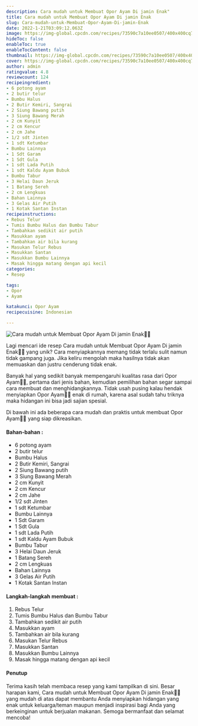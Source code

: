 ```yaml
---
description: Cara mudah untuk Membuat Opor Ayam Di jamin Enak"
title: Cara mudah untuk Membuat Opor Ayam Di jamin Enak
slug: Cara-mudah-untuk-Membuat-Opor-Ayam-Di-jamin-Enak
date: 2022-1-21T03:09:12.063Z
image: https://img-global.cpcdn.com/recipes/73590c7a10ee0507/400x400cq70/photo.jpg
hideToc: false
enableToc: true
enableTocContent: false
thumbnail: https://img-global.cpcdn.com/recipes/73590c7a10ee0507/400x400cq70/photo.jpg
cover: https://img-global.cpcdn.com/recipes/73590c7a10ee0507/400x400cq70/photo.jpg
author: admin
ratingvalue: 4.8
reviewcount: 124
recipeingredient:
- 6 potong ayam
- 2 butir telur
- Bumbu Halus
- 2 Butir Kemiri, Sangrai
- 2 Siung Bawang putih
- 3 Siung Bawang Merah
- 2 cm Kunyit
- 2 cm Kencur
- 2 cm Jahe
- 1/2 sdt Jinten
- 1 sdt Ketumbar
- Bumbu Lainnya
- 1 Sdt Garam
- 1 Sdt Gula
- 1 sdt Lada Putih
- 1 sdt Kaldu Ayam Bubuk
- Bumbu Tabur
- 3 Helai Daun Jeruk
- 1 Batang Sereh
- 2 cm Lengkuas
- Bahan Lainnya
- 3 Gelas Air Putih
- 1 Kotak Santan Instan
recipeinstructions:
- Rebus Telur
- Tumis Bumbu Halus dan Bumbu Tabur
- Tambahkan sedikit air putih
- Masukkan ayam
- Tambahkan air bila kurang
- Masukan Telur Rebus
- Masukkan Santan
- Masukkan Bumbu Lainnya
- Masak hingga matang dengan api kecil
categories:
- Resep

tags:
- Opor
- Ayam

katakunci: Opor Ayam
recipecuisine: Indonesian

---
```


![Cara mudah untuk Membuat Opor Ayam Di jamin Enak👩‍🍳](https://img-global.cpcdn.com/recipes/73590c7a10ee0507/400x400cq70/photo.jpg)

Lagi mencari ide resep Cara mudah untuk Membuat Opor Ayam Di jamin Enak👩‍🍳 yang unik? Cara menyiapkannya memang tidak terlalu sulit namun tidak gampang juga. Jika keliru mengolah maka hasilnya tidak akan memuaskan dan justru cenderung tidak enak.

Banyak hal yang sedikit banyak mempengaruhi kualitas rasa dari Opor Ayam👩‍🍳, pertama dari jenis bahan, kemudian pemilihan bahan segar sampai cara membuat dan menghidangkannya. Tidak usah pusing kalau hendak menyiapkan Opor Ayam👩‍🍳 enak di rumah, karena asal sudah tahu triknya maka hidangan ini bisa jadi sajian spesial.

Di bawah ini ada beberapa cara mudah dan praktis untuk membuat Opor Ayam👩‍🍳 yang siap dikreasikan.

<!--inarticleads1-->

#### Bahan-bahan :

- 6 potong ayam
- 2 butir telur
- Bumbu Halus
- 2 Butir Kemiri, Sangrai
- 2 Siung Bawang putih
- 3 Siung Bawang Merah
- 2 cm Kunyit
- 2 cm Kencur
- 2 cm Jahe
- 1/2 sdt Jinten
- 1 sdt Ketumbar
- Bumbu Lainnya
- 1 Sdt Garam
- 1 Sdt Gula
- 1 sdt Lada Putih
- 1 sdt Kaldu Ayam Bubuk
- Bumbu Tabur
- 3 Helai Daun Jeruk
- 1 Batang Sereh
- 2 cm Lengkuas
- Bahan Lainnya
- 3 Gelas Air Putih
- 1 Kotak Santan Instan

<!--inarticleads2-->

#### Langkah-langkah membuat :

1. Rebus Telur
1. Tumis Bumbu Halus dan Bumbu Tabur
1. Tambahkan sedikit air putih
1. Masukkan ayam
1. Tambahkan air bila kurang
1. Masukan Telur Rebus
1. Masukkan Santan
1. Masukkan Bumbu Lainnya
1. Masak hingga matang dengan api kecil

#### Penutup

Terima kasih telah membaca resep yang kami tampilkan di sini. Besar harapan kami, Cara mudah untuk Membuat Opor Ayam Di jamin Enak👩‍🍳 yang mudah di atas dapat membantu Anda menyiapkan hidangan yang enak untuk keluarga/teman maupun menjadi inspirasi bagi Anda yang berkeinginan untuk berjualan makanan. Semoga bermanfaat dan selamat mencoba!